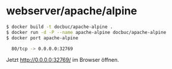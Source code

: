 # webserver/apache/alpine

```bash
$ docker build -t docbuc/apache-alpine .
$ docker run -d -P --name apache-alpine docbuc/apache-alpine
$ docker port apache-alpine

  80/tcp -> 0.0.0.0:32769
```

Jetzt http://0.0.0.0:32769/ im Browser öffnen.
